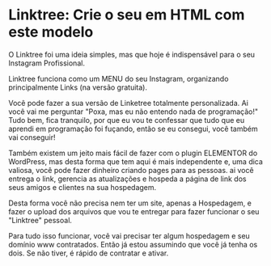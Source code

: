 # Linktree: Crie o seu em HTML com este modelo

O Linktree foi uma ideia simples, mas que hoje é indispensável para o seu Instagram Profissional.

Linktree funciona como um MENU do seu Instagram, organizando principalmente Links (na versão gratuita).

Você pode fazer a sua versão de Linketree totalmente personalizada. Ai você vai me perguntar "Poxa, mas eu não entendo nada de programação!" Tudo bem, fica tranquilo, por que eu vou te confessar que tudo que eu aprendi em programação foi fuçando, então se eu consegui, você também vai conseguir!

Também existem um jeito mais fácil de fazer com o plugin ELEMENTOR do WordPress, mas desta forma que tem aqui é mais independente e, uma dica valiosa, você pode fazer dinheiro criando pages para as pessoas. ai você entrega o link, gerencia as atualizações e hospeda a página de link dos seus amigos e clientes na sua hospedagem. 

Desta forma você não precisa nem ter um site, apenas a Hospedagem, e fazer o upload dos arquivos que vou te entregar para fazer funcionar o seu "Linktree" pessoal.

Para tudo isso funcionar, você vai precisar ter algum hospedagem e seu domínio www contratados. Então já estou assumindo que você já tenha os dois. Se não tiver, é rápido de contratar e ativar.
